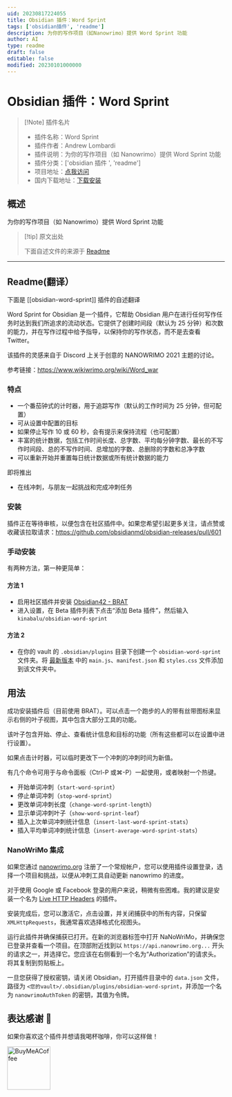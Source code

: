 ```yaml
---
uid: 20230817224055
title: Obsidian 插件：Word Sprint
tags: ['obsidian插件', 'readme']
description: 为你的写作项目（如Nanowrimo）提供 Word Sprint 功能
author: AI
type: readme
draft: false
editable: false
modified: 20230101000000
---
```


# Obsidian 插件：Word Sprint

> [!Note] 插件名片
> - 插件名称：Word Sprint
> - 插件作者：Andrew Lombardi
> - 插件说明：为你的写作项目（如 Nanowrimo）提供 Word Sprint 功能
> - 插件分类：['obsidian 插件 ', 'readme']
> - 项目地址：[点我访问](https://github.com/kinabalu/obsidian-word-sprint)
> - 国内下载地址：[下载安装](https://pkmer.cn/products/plugin/pluginMarket/?obsidian-word-sprint)

## 概述

为你的写作项目（如 Nanowrimo）提供 Word Sprint 功能

> [!tip] 原文出处
>
>下面自述文件的来源于 [Readme](https://ghproxy.net/https://raw.githubusercontent.com/kinabalu/obsidian-word-sprint/master/README.md)

---

## Readme(翻译）

下面是 [[obsidian-word-sprint]] 插件的自述翻译

Word Sprint for Obsidian 是一个插件，它帮助 Obsidian 用户在进行任何写作任务时达到我们所追求的流动状态。它提供了创建时间段（默认为 25 分钟）和次数的能力，并在写作过程中给予指导，以保持你的写作状态，而不是去查看 Twitter。

该插件的灵感来自于 Discord 上关于创意的 NANOWRIMO 2021 主题的讨论。

参考链接：<https://www.wikiwrimo.org/wiki/Word_war>

### 特点

- 一个番茄钟式的计时器，用于追踪写作（默认的工作时间为 25 分钟，但可配置）
- 可从设置中配置的目标
- 如果停止写作 10 或 60 秒，会有提示来保持流程（也可配置）
- 丰富的统计数据，包括工作时间长度、总字数、平均每分钟字数、最长的不写作时间段、总的不写作时间、总增加的字数、总删除的字数和总净字数
- 可以重新开始并重置每日统计数据或所有统计数据的能力

即将推出

- 在线冲刺，与朋友一起挑战和完成冲刺任务

### 安装

插件正在等待审核，以便包含在社区插件中。如果您希望引起更多关注，请点赞或收藏该拉取请求：<https://github.com/obsidianmd/obsidian-releases/pull/601>

### 手动安装

有两种方法，第一种更简单：

#### 方法 1

- 启用社区插件并安装 [Obsidian42 - BRAT](https://github.com/TfTHacker/obsidian42-brat)
- 进入设置，在 Beta 插件列表下点击“添加 Beta 插件”，然后输入 `kinabalu/obsidian-word-sprint`

#### 方法 2

- 在你的 vault 的 `.obsidian/plugins` 目录下创建一个 `obsidian-word-sprint` 文件夹。将 [最新版本](https://github.com/kinabalu/obsidian-word-sprint/releases) 中的 `main.js`、`manifest.json` 和 `styles.css` 文件添加到该文件夹中。

## 用法

成功安装插件后（目前使用 BRAT）。可以点击一个跑步的人的带有丝带图标来显示右侧的叶子视图，其中包含大部分工具的功能。

该叶子包含开始、停止、查看统计信息和目标的功能（所有这些都可以在设置中进行设置）。

如果点击计时器，可以临时更改下一个冲刺的冲刺时间为新值。

有几个命令可用于与命令面板（Ctrl-P 或⌘-P）一起使用，或者映射一个热键。

- 开始单词冲刺（`start-word-sprint`）
- 停止单词冲刺（`stop-word-sprint`）
- 更改单词冲刺长度（`change-word-sprint-length`）
- 显示单词冲刺叶子（`show-word-sprint-leaf`）
- 插入上次单词冲刺统计信息（`insert-last-word-sprint-stats`）
- 插入平均单词冲刺统计信息（`insert-average-word-sprint-stats`）

### NanoWriMo 集成

如果您通过 [nanowrimo.org](https://nanowrimo.org) 注册了一个常规帐户，您可以使用插件设置登录，选择一个项目和挑战，以便从冲刺工具自动更新 nanowrimo 的进度。

对于使用 Google 或 Facebook 登录的用户来说，稍微有些困难。我的建议是安装一个名为 [Live HTTP Headers](https://chrome.google.com/webstore/detail/live-http-headers/ianhploojoffmpcpilhgpacbeaifanid) 的插件。

安装完成后，您可以激活它，点击设置，并关闭捕获中的所有内容，只保留 `XMLHttpRequests`，我通常喜欢选择格式化视图头。

运行此插件并确保捕获已打开。在新的浏览器标签中打开 NaNoWriMo，并确保您已登录并查看一个项目。在顶部附近找到以 `https://api.nanowrimo.org...` 开头的请求之一，并选择它。您应该在右侧看到一个名为“Authorization”的请求头。将其复制到剪贴板上。

一旦您获得了授权密钥，请关闭 Obsidian，打开插件目录中的 `data.json` 文件，路径为 `<您的vault>/.obsidian/plugins/obsidian-word-sprint`，并添加一个名为 `nanowrimoAuthToken` 的密钥，其值为令牌。

## 表达感谢 🙏

如果你喜欢这个插件并想请我喝杯咖啡，你可以这样做！

[<img src="https://cdn.buymeacoffee.com/buttons/v2/default-violet.png" alt="BuyMeACoffee" width="100">](https://www.buymeacoffee.com/andrewlombardi)
